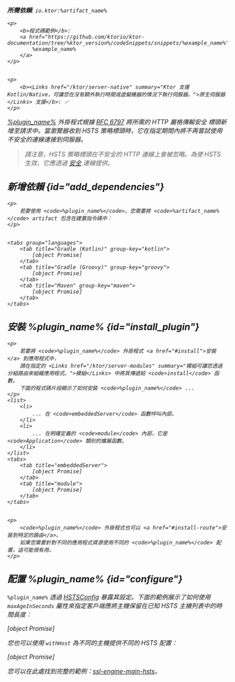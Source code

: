 [//]: # (title: HSTS)

<primary-label ref="server-plugin"/>

<var name="plugin_name" value="HSTS"/>
<var name="package_name" value="io.ktor.server.plugins.hsts"/>
<var name="artifact_name" value="ktor-server-hsts"/>

<tldr>
<p>
<b>所需依賴</b>: <code>io.ktor:%artifact_name%</code>
</p>
<var name="example_name" value="ssl-engine-main-hsts"/>

    <p>
        <b>程式碼範例</b>:
        <a href="https://github.com/ktorio/ktor-documentation/tree/%ktor_version%/codeSnippets/snippets/%example_name%">
            %example_name%
        </a>
    </p>
    

    <p>
        <b><Links href="/ktor/server-native" summary="Ktor 支援 Kotlin/Native，可讓您在沒有額外執行時間或虛擬機器的情況下執行伺服器。">原生伺服器</Links> 支援</b>: ✅
    </p>
    
</tldr>

[%plugin_name%](https://api.ktor.io/ktor-server/ktor-server-plugins/ktor-server-hsts/io.ktor.server.plugins.hsts/-h-s-t-s.html) 外掛程式根據 [RFC 6797](https://tools.ietf.org/html/rfc6797) 將所需的 _HTTP 嚴格傳輸安全_ 標頭新增至請求中。當瀏覽器收到 HSTS 策略標頭時，它在指定期間內將不再嘗試使用不安全的連線連接到伺服器。

> 請注意，HSTS 策略標頭在不安全的 HTTP 連線上會被忽略。為使 HSTS 生效，它應透過 [安全](server-ssl.md) 連線提供。

## 新增依賴 {id="add_dependencies"}

    <p>
        若要使用 <code>%plugin_name%</code>，您需要將 <code>%artifact_name%</code> artifact 包含在建置指令碼中：
    </p>
    

    <tabs group="languages">
        <tab title="Gradle (Kotlin)" group-key="kotlin">
            [object Promise]
        </tab>
        <tab title="Gradle (Groovy)" group-key="groovy">
            [object Promise]
        </tab>
        <tab title="Maven" group-key="maven">
            [object Promise]
        </tab>
    </tabs>
    

## 安裝 %plugin_name% {id="install_plugin"}

    <p>
        若要將 <code>%plugin_name%</code> 外掛程式 <a href="#install">安裝</a> 到應用程式中，
        請在指定的 <Links href="/ktor/server-modules" summary="模組可讓您透過分組路由來組織應用程式。">模組</Links> 中將其傳遞給 <code>install</code> 函數。
        下面的程式碼片段顯示了如何安裝 <code>%plugin_name%</code> ...
    </p>
    <list>
        <li>
            ... 在 <code>embeddedServer</code> 函數呼叫內部。
        </li>
        <li>
            ... 在明確定義的 <code>module</code> 內部，它是 <code>Application</code> 類別的擴展函數。
        </li>
    </list>
    <tabs>
        <tab title="embeddedServer">
            [object Promise]
        </tab>
        <tab title="module">
            [object Promise]
        </tab>
    </tabs>
    

    <p>
        <code>%plugin_name%</code> 外掛程式也可以 <a href="#install-route">安裝到特定的路由</a>。
        如果您需要針對不同的應用程式資源使用不同的 <code>%plugin_name%</code> 配置，這可能很有用。
    </p>
    

## 配置 %plugin_name% {id="configure"}

`%plugin_name%` 透過 [HSTSConfig](https://api.ktor.io/ktor-server/ktor-server-plugins/ktor-server-hsts/io.ktor.server.plugins.hsts/-h-s-t-s-config/index.html) 暴露其設定。下面的範例展示了如何使用 <code>maxAgeInSeconds</code> 屬性來指定客戶端應將主機保留在已知 HSTS 主機列表中的時間長度：

[object Promise]

您也可以使用 <code>withHost</code> 為不同的主機提供不同的 HSTS 配置：

[object Promise]

您可以在此處找到完整的範例：[ssl-engine-main-hsts](https://github.com/ktorio/ktor-documentation/tree/%ktor_version%/codeSnippets/snippets/ssl-engine-main-hsts)。
